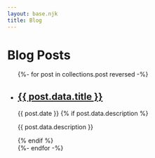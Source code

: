 ```yaml
---
layout: base.njk
title: Blog
---
```


# Blog Posts

<ul class="post-list">
{%- for post in collections.post reversed -%}
  <li>
    <h2><a href="{{ post.url }}">{{ post.data.title }}</a></h2>
    <time datetime="{{ post.date }}" class="post-date">{{ post.date }}</time>
    {% if post.data.description %}
    <p>{{ post.data.description }}</p>
    {% endif %}
  </li>
{%- endfor -%}
</ul> 